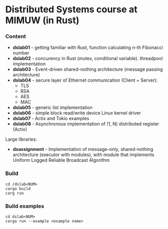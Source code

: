 # Distributed Systems course at MIMUW (in Rust)

### Content

* **dslab01** - getting familiar with Rust, function calculating n-th Fibonacci number
* **dslab02** - concurency in Rust (mutex, conditional variable). threadpool implementation 
* **dslab03** - Event-driven shared-nothing architecture (message passing architecture)
* **dslab04** - secure layer of Ethernet communication (Client + Server):
	* TLS
	* RSA
	* AES
	* MAC
* **dslab05** - generic list implementation
* **dslab06** - simple block read/write device Linux kernel driver
* **dslab07** - Actix and Tokio examples 
* **dslab08** - Asynchronous implementation of (1, N) distributed register (Actix)

Large libraries:
* **dsassignment** - Implementation of message-only, shared-nothing architecture (executor with modules), with module that implements Uniform Logged Reliable Broadcast Algorithm

### Build

```shell
cd /dslab<NUM>
cargo build
carg run
```

### Build examples

```shell
cd dslab<NUM>
cargo run --example <example name>
```
